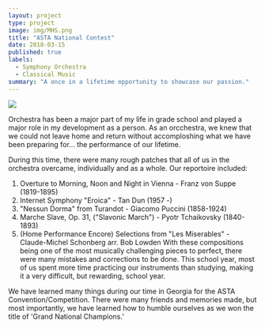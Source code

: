 ```yaml
---
layout: project
type: project
image: img/MHS.png
title: "ASTA National Contest"
date: 2018-03-15
published: true
labels:
  - Symphony Orchestra
  - Classical Music
summary: "A once in a lifetime opportunity to showcase our passion."
---
```

<a href="https://www.youtube.com/watch?v=XxvsqV39HFo"><img class="img-fluid" src="../img/GeorgiaSO.png" class="center"></a> 

Orchestra has been a major part of my life in grade school and played a major role in my development as a person. As an orcchestra, we knew that we could not leave home and return without accomploshing what we have been preparing for... the performance of our lifetime.

During this time, there were many rough patches that all of us in the orchestra overcame, individually and as a whole. Our reportoire included: 
1. Overture to Morning, Noon and Night in Vienna - Franz von Suppe (1819-1895)
2. Internet Symphony "Eroica" - Tan Dun (1957 -)
3. "Nessun Dorma" from Turandot - Giacomo Puccini (1858-1924)
4. Marche Slave, Op. 31, ("Slavonic March") - Pyotr Tchaikovsky (1840-1893)
5. (Home Performance Encore) Selections from "Les Miserables" - Claude-Michel Schonberg arr. Bob Lowden
With these compositions being one of the most musically challenging pieces to perfect, there were many mistakes and corrections to be done. This school year, most of us spent more time practicing our instruments than studying, making it a very difficult, but rewarding, school year.

We have learned many things during our time in Georgia for the ASTA Convention/Competition. There were many friends and memories made, but most importantly, we have learned how to humble ourselves as we won the title of 'Grand National Champions.'
